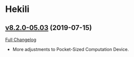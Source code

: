 # Hekili

## [v8.2.0-05.03](https://github.com/Hekili/hekili/tree/v8.2.0-05.03) (2019-07-15)
[Full Changelog](https://github.com/Hekili/hekili/compare/v8.2.0-05.02...v8.2.0-05.03)

- More adjustments to Pocket-Sized Computation Device.  
